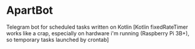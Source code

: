 # ApartBot
Telegram bot for scheduled tasks written on Kotlin
[Kotlin fixedRateTimer works like a crap, especially on hardware i'm running (Raspberry Pi 3B+), so temporary tasks launched by crontab]
